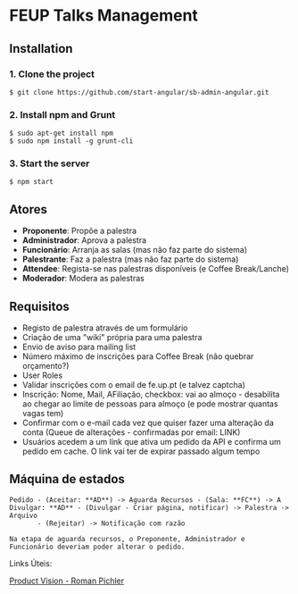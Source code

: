 # FEUP Talks Management

## Installation

### 1. Clone the project
```
$ git clone https://github.com/start-angular/sb-admin-angular.git
```

### 2. Install npm and Grunt
```
$ sudo apt-get install npm
$ sudo npm install -g grunt-cli
```

### 3. Start the server

```
$ npm start
```

## Atores

* **Proponente**: Propõe a palestra
* **Administrador**: Aprova a palestra
* **Funcionário**: Arranja as salas (mas não faz parte do sistema)
* **Palestrante**: Faz a palestra (mas não faz parte do sistema)
* **Attendee**: Regista-se nas palestras disponíveis (e Coffee Break/Lanche)
* **Moderador**: Modera as palestras

## Requisitos

* Registo de palestra através de um formulário
* Criação de uma "wiki" própria para uma palestra
* Envio de aviso para mailing list
* Número máximo de inscrições para Coffee Break (não quebrar orçamento?)
* User Roles
* Validar inscrições com o email de fe.up.pt (e talvez captcha)
* Inscrição: Nome, Mail, AFiliação, checkbox: vai ao almoço - desabilita ao chegar ao limite de pessoas para almoço (e pode mostrar quantas vagas tem)
* Confirmar com o e-mail cada vez que quiser fazer uma alteração da conta (Queue de alterações - confirmadas por email: LINK)
 * Usuários acedem a um link que ativa um pedido da API e confirma um pedido em cache. O link vai ter de expirar passado algum tempo

## Máquina de estados
```
Pedido - (Aceitar: **AD**) -> Aguarda Recursos - (Sala: **FC**) -> A Divulgar: **AD** - (Divulgar - Criar página, notificar) -> Palestra -> Arquivo
       - (Rejeitar) -> Notificação com razão

Na etapa de aguarda recursos, o Preponente, Administrador e Funcionário deveriam poder alterar o pedido.
```


Links Úteis:

[Product Vision - Roman Pichler](https://www.scrumalliance.org/community/articles/2009/january/the-product-vision)
